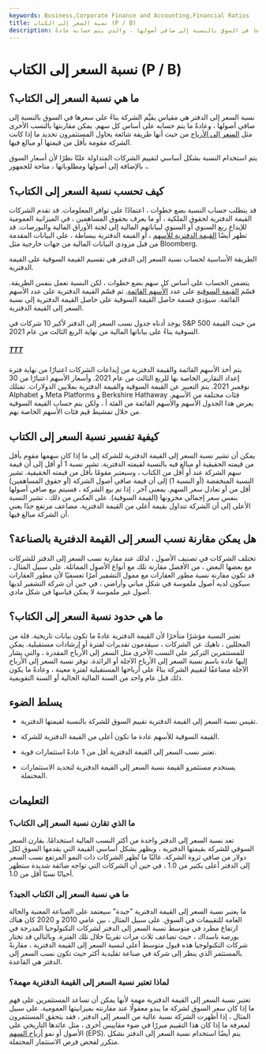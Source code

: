```yaml
---
keywords: Business,Corporate Finance and Accounting,Financial Ratios
title: نسبة السعر إلى الكتاب (P / B)
description: ما هي نسبة السعر إلى الكتاب؟ نسبة السعر إلى الدفتر هي مقياس يقيِّم الشركة بناءً على سعرها في السوق بالنسبة إلى صافي أصولها ، والذي يتم حسابه عادةً
---
```


# نسبة السعر إلى الكتاب (P / B)
## ما هي نسبة السعر إلى الكتاب؟

نسبة السعر إلى الدفتر هي مقياس يقيِّم الشركة بناءً على سعرها في السوق بالنسبة إلى صافي أصولها ، وعادةً ما يتم حسابه على أساس كل سهم. يمكن مقارنتها بالنسب الأخرى مثل [السعر إلى الأرباح](/price-earningsratio) من حيث أنها طريقة شائعة يحاول المستثمرون تحديد ما إذا كانت الشركة مقومة بأقل من قيمتها أو مبالغ فيها.

يتم استخدام النسبة بشكل أساسي لتقييم الشركات المتداولة علنًا نظرًا لأن أسعار السوق ، بالإضافة إلى أصولها ومطلوباتها ، متاحة للجمهور.

## كيف تحسب نسبة السعر إلى الكتاب؟

قد يتطلب حساب النسبة بضع خطوات ، اعتمادًا على توافر المعلومات. قد تقدم الشركات القيمة الدفترية لحقوق الملكية ، أو ما يعرف بحقوق المساهمين ، في الميزانية العمومية للإيداع ربع السنوي أو السنوي لبياناتهم المالية إلى لجنة الأوراق المالية والبورصات. قد تظهر أيضًا [القيمة الدفترية للأسهم](/bookvalue) ، أو القيمة الدفترية ببساطة ، على البيانات المقدمة من قبل مزودي البيانات المالية من جهات خارجية مثل Bloomberg.

الطريقة الأساسية لحساب نسبة السعر إلى الدفتر هي تقسيم القيمة السوقية على القيمة الدفترية.

يتضمن الحساب على أساس كل سهم بضع خطوات ، لكن النسبة تعمل بنفس الطريقة. قسّم [القيمة السوقية](/capitalization) على عدد [الأسهم القائمة](/outstandingshares). ثم قسّم القيمة الدفترية على عدد الأسهم القائمة. سيؤدي قسمة حاصل القيمة السوقية على حاصل القيمة الدفترية إلى نسبة السعر إلى القيمة الدفترية.

يوجد أدناه جدول نسب السعر إلى الدفتر لأكبر 10 شركات في S&P 500 من حيث القيمة السوقية بناءً على بياناتها المالية من نهاية الربع الثالث من عام 2021.

<h5> <a href=""> TTT </a> </h5>

يتم أخذ الأسهم القائمة والقيمة الدفترية من إيداعات الشركات اعتبارًا من نهاية فترة إعداد التقارير الخاصة بها للربع الثالث من عام 2021. وأسعار الأسهم اعتبارًا من 30 نوفمبر 2021. يتم التعبير عن القيمة السوقية والقيمة الدفترية بملايين الدولارات. تمتلك Alphabet و Meta Platforms و Berkshire Hathaway فئات مختلفة من الأسهم. يعرض هذا الجدول الأسهم والأسهم القائمة من الفئة أ ، ولكن يتم حساب القيمة السوقية من خلال تمشيط قيم فئات الأسهم الخاصة بهم.

## كيفية تفسير نسبة السعر إلى الكتاب

يمكن أن تشير نسبة السعر إلى القيمة الدفترية للشركة إلى ما إذا كان سهمها مقوم بأقل من قيمته الحقيقية أو مبالغ فيه بالنسبة لقيمته الدفترية. تشير نسبة 1 أو أقل إلى أن قيمة سهم الشركة عند أو أقل من الكتاب ، وسيعتبر مقومًا بأقل من قيمته الحقيقية. تشير النسبة المنخفضة (أو النسبة 1) إلى أن قيمة صافي أصول الشركة (أو حقوق المساهمين) أقل من أو تعادل سعر السهم. بمعنى آخر ، إذا تم بيع الشركة ، فسيتم بيع صافي أصولها بنفس سعر إجمالي مخزونها (القيمة السوقية). على العكس من ذلك ، تشير النسبة الأعلى إلى أن الشركة تتداول بقيمة أعلى من القيمة الدفترية. مضاعف مرتفع جدًا يعني أن الشركة مبالغ فيها.

## هل يمكن مقارنة نسب السعر إلى القيمة الدفترية بالصناعة؟

تختلف الشركات في تصنيف الأصول ، لذلك عند مقارنة نسب السعر إلى الدفتر للشركات مع بعضها البعض ، من الأفضل مقارنة تلك مع أنواع الأصول المماثلة. على سبيل المثال ، قد تكون مقارنة نسبة مطور العقارات مع ممول التشفير أمرًا تعسفيًا لأن مطور العقارات سيكون لديه أصول ملموسة في شكل مباني وأراضي ، في حين أن شركة التشفير لديها أصول غير ملموسة لا يمكن قياسها في شكل مادي.

## ما هي حدود نسبة السعر إلى الكتاب؟

تعتبر النسبة مؤشرًا متأخرًا لأن القيمة الدفترية عادةً ما تكون بيانات تاريخية. قلة من المحللين ، ناهيك عن الشركات ، سيقدمون تقديرات لفترة أو إرشادات مستقبلية. يمكن للمستثمرين التركيز على النسب الأخرى مثل السعر إلى الأرباح المقدرة ، والتي يشار إليها عادة باسم نسبة السعر إلى الأرباح الآجلة أو الرائدة. توفر نسبة السعر إلى الأرباح الآجلة مضاعفًا لتقييم الشركة بناءً على أرباحها المستقبلية لفترة معينة ، وعادةً ما يكون ذلك قبل عام واحد من السنة المالية الحالية أو السنة التقويمية.

## يسلط الضوء

- تقيس نسبة السعر إلى القيمة الدفترية تقييم السوق للشركة بالنسبة لقيمتها الدفترية.

- القيمة السوقية للأسهم عادة ما تكون أعلى من القيمة الدفترية للشركة.

- تعتبر نسب السعر إلى القيمة الدفترية أقل من 1 عادةً استثمارات قوية.

- يستخدم مستثمرو القيمة نسبة السعر إلى القيمة الدفترية لتحديد الاستثمارات المحتملة.

## التعليمات

### ما الذي تقارن نسبة السعر إلى الكتاب؟

تعد نسبة السعر إلى الدفتر واحدة من أكثر النسب المالية استخدامًا. يقارن السعر السوقي للشركة بقيمتها الدفترية ، ويظهر بشكل أساسي القيمة التي يقدمها السوق لكل دولار من صافي ثروة الشركة. غالبًا ما تُظهر الشركات ذات النمو المرتفع نسب السعر إلى الدفتر أعلى بكثير من 1.0 ، في حين أن الشركات التي تواجه ضائقة شديدة ستظهر أحيانًا نسبًا أقل من 1.0.

### ما هي نسبة السعر إلى الكتاب الجيد؟

ما يعتبر نسبة السعر إلى القيمة الدفترية "جيدة" سيعتمد على الصناعة المعنية والحالة العامة للتقييمات في السوق. على سبيل المثال ، بين عامي 2010 و 2020 كان هناك ارتفاع مطرد في متوسط نسبة السعر إلى الدفتر لشركات التكنولوجيا المدرجة في بورصة ناسداك ، حيث تضاعف ثلاث مرات تقريبًا خلال تلك الفترة. وبالتالي قد تختار شركات التكنولوجيا هذه قبول متوسط أعلى لنسبة السعر إلى القيمة الدفترية ، مقارنةً بالمستثمر الذي ينظر إلى شركة في صناعة تقليدية أكثر حيث تكون نسب السعر إلى الدفتر هي القاعدة.

### لماذا تعتبر نسبة السعر إلى القيمة الدفترية مهمة؟

تعتبر نسبة السعر إلى القيمة الدفترية مهمة لأنها يمكن أن تساعد المستثمرين على فهم ما إذا كان سعر السوق لشركة ما يبدو معقولًا عند مقارنته بميزانيتها العمومية. على سبيل المثال ، إذا أظهرت الشركة نسبة عالية من السعر إلى الدفتر ، فقد يتحقق المستثمرون لمعرفة ما إذا كان هذا التقييم مبررًا في ضوء مقاييس أخرى ، مثل عائدها التاريخي على الأصول أو نمو [أرباح السهم](/eps) (EPS). يتم أيضًا استخدام نسبة السعر إلى الدفتر بشكل متكرر لفحص فرص الاستثمار المحتملة.

